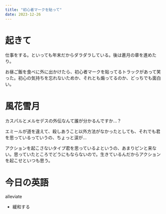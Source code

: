 ```yaml
---
title: "初心者マークを貼って"
date: 2023-12-26
---
```


# 起きて
仕事をする。といっても年末だからダラダラしている。後は蒼月の章を進めたり。

お昼ご飯を食べに外に出かけたら、初心者マークを貼ってるトラックがあって笑った。初心の気持ちを忘れないためか、それとも煽ってるのか、どっちでも面白い。
# 風花雪月

カスパルとメルセデスの外伝なんて誰が分かるんですか...？

エミールが道を違えて、殺しあうこと以外方法がなかったとしても、それでも君を思っているっていうの、ちょっと涙が...

アクションを起こさないタイプ君を思っているよというの、あまりピンと来ない。思っていたところでどうにもならないので。生きているんだからアクションを起こせといつも思う。

# 今日の英語
alleviate
- 緩和する